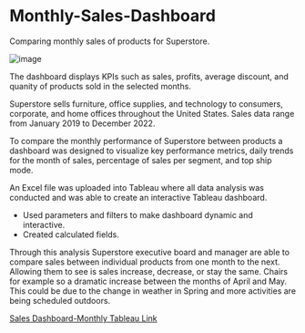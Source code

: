 # Monthly-Sales-Dashboard
Comparing monthly sales of products for Superstore.

![image](https://user-images.githubusercontent.com/125233093/221696397-efeeb9ec-bf75-4dbe-a32a-00a1240683a0.png)


The dashboard displays KPIs such as sales, profits, average discount, and quanity of products sold in the selected months. 

Superstore sells furniture, office supplies, and technology to consumers, corporate, and home offices throughout the United States. Sales data range from January 2019 to December 2022. 

To compare the monthly performance of Superstore between products a dashboard was designed to visualize key performance metrics, daily trends for the month of sales, percentage of sales per segment, and top ship mode. 
 

An Excel file was uploaded into Tableau where all data analysis was conducted and was able to create an interactive Tableau dashboard. 

* Used parameters and filters to make dashboard dynamic and interactive. 
* Created calculated fields.


Through this analysis Superstore executive board and manager are able to compare sales between individual products from one month to the next. Allowing them to see is sales increase, decrease, or stay the same. Chairs for example so a dramatic increase between the months of April and May. This could be due to the change in weather in Spring and more activities are being scheduled outdoors.


[Sales Dashboard-Monthly Tableau Link](https://public.tableau.com/views/SalesDashboardMonthlyExample/MonthlySalesDashboard?:language=en-US&publish=yes&:display_count=n&:origin=viz_share_link)
